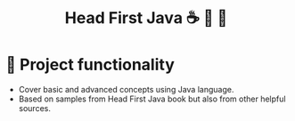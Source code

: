 ﻿<h1 align="center"> Head First Java ☕ 🤔 🧠 </h1>

# :hammer: Project functionality

- Cover basic and advanced concepts using Java language.
- Based on samples from Head First Java book but also from other helpful sources. 
